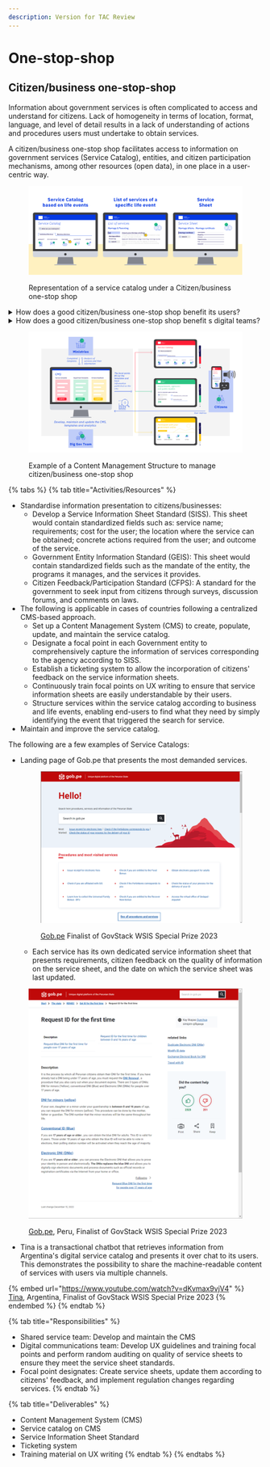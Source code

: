 ```yaml
---
description: Version for TAC Review
---
```


# One-stop-shop

## Citizen/business one-stop-shop

Information about government services is often complicated to access and understand for citizens. Lack of homogeneity in terms of location, format, language, and level of detail results in a lack of understanding of actions and procedures users must undertake to obtain services.

A citizen/business one-stop shop facilitates access to information on government services (Service Catalog), entities, and citizen participation mechanisms, among other resources (open data), in one place in a user-centric way.&#x20;

<figure><img src="../.gitbook/assets/56.-Service-level-catalogue---3-screens (1).jpg" alt=""><figcaption><p>Representation of a service catalog under a Citizen/business one-stop shop</p></figcaption></figure>

<details>

<summary>How does a good citizen/business one-stop shop benefit its users?</summary>

It allows its user to easily:

* Find the service/information they need by identifying the event that triggered the need. Example: Registering a newborn.
* Find the required information and actions to obtain the service.
* Understand the provided information and actions without any assistance.
* Obtain services in a uniform, simple, standardized way.
* Seek support from competent authority when needed.

</details>

<details>

<summary>How does a good citizen/business one-stop shop benefit s digital teams?</summary>

A good citizen/business one-stop shop allows:

* Analysis of the entire catalog of services to easily identify redundancies in requirements, sequencing of services according to life events, and opportunities for simplification
* One-time creation of machine-readable service information that can be accessed by users through various channels;
* User centricity leading to elevated user experience;
* Democratize accessibility and improve usage rate;
* Better management of services portfolio.

</details>

<figure><img src="../.gitbook/assets/54.-Service-level-catalogue (1).jpg" alt=""><figcaption><p>Example of a Content Management Structure to manage citizen/business one-stop shop</p></figcaption></figure>

{% tabs %}
{% tab title="Activities/Resources" %}
* Standardise information presentation to citizens/businesses:
  * Develop a Service Information Sheet Standard (SISS). This sheet would contain standardized fields such as: service name; requirements; cost for the user; the location where the service can be obtained; concrete actions required from the user; and outcome of the service.&#x20;
  * Government Entity Information Standard (GEIS): This sheet would contain standardized fields such as the mandate of the entity, the programs it manages, and the services it provides.
  * Citizen Feedback/Participation Standard (CFPS): A standard for the government to seek input from citizens through surveys, discussion forums, and comments on laws.
* The following is applicable in cases of countries following a centralized CMS-based approach.
  * Set up a Content Management System (CMS) to create, populate, update, and maintain the service catalog.
  * Designate a focal point in each Government entity to comprehensively capture the information of services corresponding to the agency according to SISS.
  * Establish a ticketing system to allow the incorporation of citizens' feedback on the service information sheets.
  * Continuously train focal points on UX writing to ensure that service information sheets are easily understandable by their users.
  * Structure services within the service catalog according to business and life events, enabling end-users to find what they need by simply identifying the event that triggered the search for service.
* Maintain and improve the service catalog.

The following are a few examples of Service Catalogs:

*   Landing page of Gob.pe that presents the most demanded services.

    <figure><img src="../.gitbook/assets/Gob.pe.png" alt=""><figcaption><p><a href="https://www.gob.pe/">Gob.pe</a> Finalist of GovStack WSIS Special Prize 2023</p></figcaption></figure>



    * Each service has its own dedicated service information sheet that presents requirements, citizen feedback on the quality of information on the service sheet, and the date on which the service sheet was last updated.

<figure><img src="../.gitbook/assets/Screenshot 2023-04-05 181224.png" alt=""><figcaption><p><a href="https://www.gob.pe/">Gob.pe</a>, Peru, Finalist of GovStack WSIS Special Prize 2023</p></figcaption></figure>

* Tina is a transactional chatbot that retrieves information from Argentina's digital service catalog and presents it over chat to its users. This demonstrates the possibility to share the machine-readable content of services with users via multiple channels.

{% embed url="https://www.youtube.com/watch?v=dKvmax9vjV4" %}
[Tina](https://www.argentina.gob.ar/tina), Argentina, Finalist of GovStack WSIS Special Prize 2023
{% endembed %}
{% endtab %}

{% tab title="Responsibilities" %}
* Shared service team: Develop and maintain the CMS
* Digital communications team: Develop UX guidelines and training focal points and perform random auditing on quality of service sheets to ensure they meet the service sheet standards.
* Focal point designates: Create service sheets, update them according to citizens' feedback, and implement regulation changes regarding services.
{% endtab %}

{% tab title="Deliverables" %}
* Content Management System (CMS)
* Service catalog on CMS
* Service Information Sheet Standard
* Ticketing system
* Training material on UX writing
{% endtab %}
{% endtabs %}

